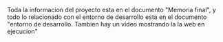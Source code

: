 Toda la informacion del proyecto esta en el documento "Memoria final", y todo lo relacionado con el entorno de desarrollo esta en el documento "entorno de desarrollo. Tambien hay un video mostrando la la web en ejecucion"
